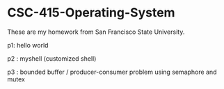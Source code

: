 # CSC-415-Operating-System
These are my homework from San Francisco State University. 

p1: hello world

p2 : myshell (customized shell)

p3 : bounded buffer / producer-consumer problem using semaphore and mutex
